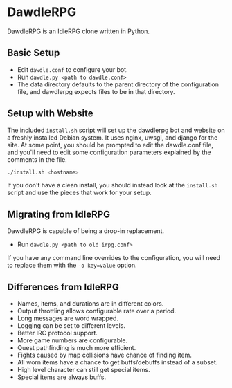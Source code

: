 # DawdleRPG

DawdleRPG is an IdleRPG clone written in Python.

## Basic Setup

- Edit `dawdle.conf` to configure your bot.
- Run `dawdle.py <path to dawdle.conf>`
- The data directory defaults to the parent directory of the
  configuration file, and dawdlerpg expects files to be in that
  directory.

## Setup with Website

The included `install.sh` script will set up the dawdlerpg bot and
website on a freshly installed Debian system.  It uses nginx, uwsgi,
and django for the site.  At some point, you should be prompted to
edit the dawdle.conf file, and you'll need to edit some configuration
parameters explained by the comments in the file.

```sh
./install.sh <hostname>
```

If you don't have a clean install, you should instead look at the
`install.sh` script and use the pieces that work for your setup.

## Migrating from IdleRPG

DawdleRPG is capable of being a drop-in replacement.

- Run `dawdle.py <path to old irpg.conf>`

If you have any command line overrides to the configuration, you will
need to replace them with the `-o key=value` option.

## Differences from IdleRPG

- Names, items, and durations are in different colors.
- Output throttling allows configurable rate over a period.
- Long messages are word wrapped.
- Logging can be set to different levels.
- Better IRC protocol support.
- More game numbers are configurable.
- Quest pathfinding is much more efficient.
- Fights caused by map collisions have chance of finding item.
- All worn items have a chance to get buffs/debuffs instead of a subset.
- High level character can still get special items.
- Special items are always buffs.
